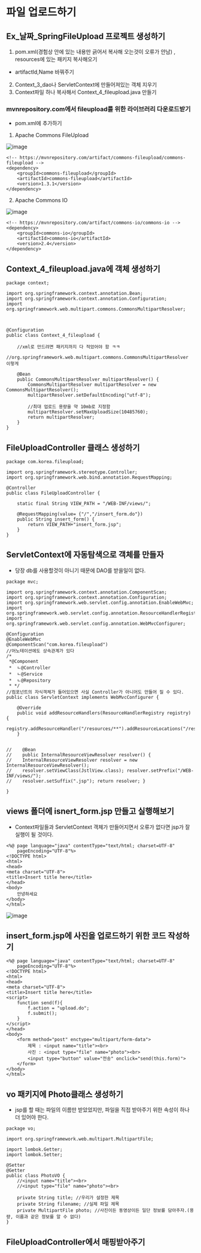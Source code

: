 # 파일 업로드하기

## Ex_날짜_SpringFileUpload 프로젝트 생성하기
1. pom.xml(경험상 안에 있는 내용만 긁어서 복사해 오는것이 오류가 안남) , resources에 있는 패키지 복사해오기 
  - artifactId,Name 바꿔주기
2. Context_3_dao나 ServletContext에 만들어져있는 객체 지우기
3. Context파일 하나 복사해서 Context_4_fileupload.java 만들기

### mvnrepository.com에서 fileupload를 위한 라이브러리 다운로드받기
- pom.xml에 추가하기

1. Apache Commons FileUpload

![image](https://github.com/to7485/Web1500/assets/54658614/6e65e5fd-1261-4969-ba75-281c8001efd0)

```
<!-- https://mvnrepository.com/artifact/commons-fileupload/commons-fileupload -->
<dependency>
    <groupId>commons-fileupload</groupId>
    <artifactId>commons-fileupload</artifactId>
    <version>1.3.1</version>
</dependency>

```

2. Apache Commons IO

![image](https://github.com/to7485/Web1500/assets/54658614/5dfb2388-4b8c-4717-b432-306be98003e4)

```
<!-- https://mvnrepository.com/artifact/commons-io/commons-io -->
<dependency>
    <groupId>commons-io</groupId>
    <artifactId>commons-io</artifactId>
    <version>2.4</version>
</dependency>
```

## Context_4_fileupload.java에 객체 생성하기
```
package context;

import org.springframework.context.annotation.Bean;
import org.springframework.context.annotation.Configuration;
import org.springframework.web.multipart.commons.CommonsMultipartResolver;



@Configuration
public class Context_4_fileupload {
	
	//xml로 만드려면 패키지까지 다 적었어야 함 ㅋㅋ
	//org.springframework.web.multipart.commons.CommonsMultipartResolver 이렇게
	
	@Bean
	public CommonsMultipartResolver multipartResolver() {
		CommonsMultipartResolver multipartResolver = new CommonsMultipartResolver();
		multipartResolver.setDefaultEncoding("utf-8");
		
		//최대 업로드 용량을 약 10mb로 지정함
		multipartResolver.setMaxUploadSize(10485760);
		return multipartResolver;
	}
}

```

## FileUploadController 클래스 생성하기
```
package com.korea.fileupload;

import org.springframework.stereotype.Controller;
import org.springframework.web.bind.annotation.RequestMapping;

@Controller
public class FileUploadController {

	static final String VIEW_PATH = "/WEB-INF/views/";
	
	@RequestMapping(value= {"/","/insert_form.do"})
	public String insert_form() {
		return VIEW_PATH+"insert_form.jsp";
	}
}
```
## ServletContext에 자동탐색으로 객체를 만들자
- 당장 db를 사용할것이 아니기 때문에 DAO를 받을일이 없다.

```
package mvc;

import org.springframework.context.annotation.ComponentScan;
import org.springframework.context.annotation.Configuration;
import org.springframework.web.servlet.config.annotation.EnableWebMvc;
import org.springframework.web.servlet.config.annotation.ResourceHandlerRegistry;
import org.springframework.web.servlet.config.annotation.WebMvcConfigurer;

@Configuration
@EnableWebMvc
@ComponentScan("com.korea.fileupload")
//어노테이션에도 상속관계가 있다
/*
 *@Component
 *	ㄴ@Controller
 *	ㄴ@Service
 *	ㄴ@Repository 
 * */
//컴포넌트의 자식객체가 들어있으면 사실 Controller가 아니어도 만들어 질 수 있다.
public class ServletContext implements WebMvcConfigurer {

	@Override
	public void addResourceHandlers(ResourceHandlerRegistry registry) {
		registry.addResourceHandler("/resources/**").addResourceLocations("/resources/");
	}

	
//	  @Bean 
//	  public InternalResourceViewResolver resolver() {
//	  InternalResourceViewResolver resolver = new InternalResourceViewResolver();
//	  resolver.setViewClass(JstlView.class); resolver.setPrefix("/WEB-INF/views/");
//	  resolver.setSuffix(".jsp"); return resolver; }

}

```
## views 폴더에 isnert_form.jsp 만들고 실행해보기
- Context파일들과 ServletContext 객체가 만들어지면서 오류가 없다면 jsp가 잘 실행이 될 것이다.
```
<%@ page language="java" contentType="text/html; charset=UTF-8"
    pageEncoding="UTF-8"%>
<!DOCTYPE html>
<html>
<head>
<meta charset="UTF-8">
<title>Insert title here</title>
</head>
<body>
	안녕하세요
</body>
</html>
```

![image](https://github.com/to7485/Web1500/assets/54658614/c7e2c3ee-4662-4e79-be59-b5f4e6966323)

## insert_form.jsp에 사진을 업로드하기 위한 코드 작성하기
```
<%@ page language="java" contentType="text/html; charset=UTF-8"
    pageEncoding="UTF-8"%>
<!DOCTYPE html>
<html>
<head>
<meta charset="UTF-8">
<title>Insert title here</title>
<script>
	function send(f){
		f.action = "upload.do";
		f.submit();
	}
</script>
</head>
<body>
	<form method="post" enctype="multipart/form-data">
		제목 : <input name="title"><br>
		사진 : <input type="file" name="photo"><br>
		<input type="button" value="전송" onclick="send(this.form)">
	</form>
</body>
</html>
```

## vo 패키지에 Photo클래스 생성하기
- jsp를 할 때는 파일의 이름만 받았었지만, 파일을 직접 받아주기 위한 속성이 하나 더 있어야 한다.
```
package vo;

import org.springframework.web.multipart.MultipartFile;

import lombok.Getter;
import lombok.Setter;

@Setter
@Getter
public class PhotoVO {
	//<input name="title"><br>
	//<input type="file" name="photo"><br>

	private String title; //우리가 설정한 제목
	private String filename; //실제 파일 제목
	private MultipartFile photo; //사진이든 동영상이든 일단 정보를 담아주자.(용량, 이름과 같은 정보를 알 수 없다)
}

```

## FileUploadController에서 매핑받아주기
```
```




















